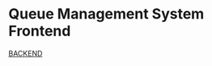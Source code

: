 # Queue Management System Frontend
<a href="https://github.com/Yagazie-davidson/coffee-shop-queue-backend">BACKEND</a>
